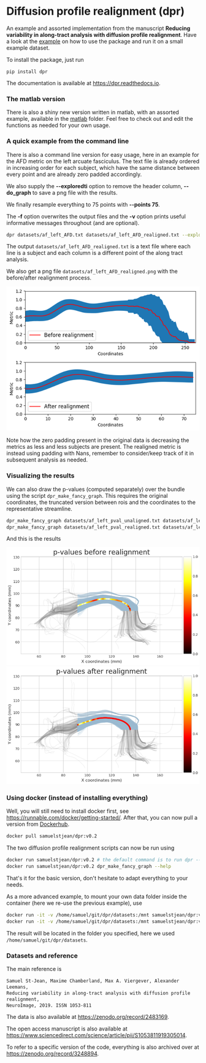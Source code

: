# Diffusion profile realignment (dpr)

An example and assorted implementation from the manuscript **Reducing variability in along-tract analysis with diffusion profile realignment**.
Have a look at the [example](example.ipynb) on how to use the package and run it on a small example dataset.

To install the package, just run
~~~
pip install dpr
~~~

The documentation is available at https://dpr.readthedocs.io.

### The matlab version

There is also a shiny new version written in matlab, with an assorted example, available in the [matlab](matlab) folder.
Feel free to check out and edit the functions as needed for your own usage.

### A quick example from the command line

There is also a command line version for easy usage, here in an example for the AFD metric on the left arcuate fasciculus.
The text file is already ordered in increasing order for each subject, which have the same distance between every point and are already zero padded accordingly.

We also supply the **--exploredti** option to remove the header column, **--do_graph** to save a png file with the results.

We finally resample everything to 75 points with **--points 75**.

The **-f** option overwrites the output files and the **-v** option prints useful informative messages throughout (and are optional).

~~~bash
dpr datasets/af_left_AFD.txt datasets/af_left_AFD_realigned.txt --exploredti --do_graph -f -v --points 75
~~~

The output ```datasets/af_left_AFD_realigned.txt``` is a text file where each line is a subject and each column is a different point of the along tract analysis.

We also get a png file ```datasets/af_left_AFD_realigned.png``` with the before/after realignment process.

![](datasets/af_left_AFD_realigned.png)

Note how the zero padding present in the original data is decreasing the metrics as less and less subjects are present.
The realigned metric is instead using padding with Nans, remember to consider/keep track of it in subsequent analysis as needed.

### Visualizing the results

We can also draw the p-values (computed separately) over the bundle using the script ```dpr_make_fancy_graph```.
This requires the original coordinates, the truncated version between rois and the coordinates to the representative streamline.

~~~bash
dpr_make_fancy_graph datasets/af_left_pval_unaligned.txt datasets/af_left_coordinates.txt datasets/af_left_truncated_coordinates.txt datasets/af_left_average_coordinates.txt 0,2 pvals_unaligned.png --title 'p-values before realignment' -f
dpr_make_fancy_graph datasets/af_left_pval_realigned.txt datasets/af_left_coordinates.txt datasets/af_left_truncated_coordinates.txt datasets/af_left_average_coordinates.txt 0,2 pvals_realigned.png -f
~~~

And this is the results

![](datasets/pvals_unaligned.png)
![](datasets/pvals_realigned.png)

### Using docker (instead of installing everything)

Well, you will still need to install docker first, see https://runnable.com/docker/getting-started/.
After that, you can now pull a version from [Dockerhub](https://hub.docker.com/repository/docker/samuelstjean/dpr).

~~~bash
docker pull samuelstjean/dpr:v0.2
~~~

The two diffusion profile realignment scripts can now be run using

~~~bash
docker run samuelstjean/dpr:v0.2 # the default command is to run dpr --help
docker run samuelstjean/dpr:v0.2 dpr_make_fancy_graph --help
~~~

That's it for the basic version, don't hesitate to adapt everything to your needs.

As a more advanced example, to mount your own data folder inside the container (here we re-use the previous example), use

~~~bash
docker run -it -v /home/samuel/git/dpr/datasets:/mnt samuelstjean/dpr:v0.2 dpr /mnt/af_left_AFD.txt /mnt/af_left_AFD_realigned.txt --exploredti --do_graph -f -v --points 75
docker run -it -v /home/samuel/git/dpr/datasets:/mnt samuelstjean/dpr:v0.2 dpr_make_fancy_graph /mnt/af_left_pval_unaligned.txt /mnt/af_left_coordinates.txt /mnt/af_left_truncated_coordinates.txt /mnt/af_left_average_coordinates.txt 0,2 /mnt/pvals_unaligned.png --title 'p-values before realignment' -f
~~~

The result will be located in the folder you specified, here we used ```/home/samuel/git/dpr/datasets```.

### Datasets and reference

The main reference is

~~~
Samuel St-Jean, Maxime Chamberland, Max A. Viergever, Alexander Leemans,
Reducing variability in along-tract analysis with diffusion profile realignment,
NeuroImage, 2019. ISSN 1053-811
~~~

The data is also available at https://zenodo.org/record/2483169.

The open access manuscript is also available at https://www.sciencedirect.com/science/article/pii/S1053811919305014.

To refer to a specific version of the code, everything is also archived over at https://zenodo.org/record/3248894.
